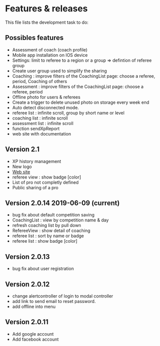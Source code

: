 # Features & releases

This file lists the development task to do:

## Possibles features

- Assessment of coach (coach profile)
- Mobile app installation on IOS device
- Settings: limit to referee to a region or a group => defintion of referee group
- Create user group used to simplify the sharing
- Coaching : improve filters of the CoachingList page: choose a referee, period, Coaching of others
- Assessment : improve filters of the CoachingList page: choose a referee, period
- Offline photo for users & referees
- Create a trigger to delete unused photo on storage every week end
- Auto detect disconnected mode.
- referee list : infinite scroll, group by short name or level
- coaching list : infinite scroll
- assessment list : infinite scroll
- function sendXpReport
- web site with documentation

## Version 2.1

- XP history management
- New logo
- [Web site](http://coachreferee.com)
- referee view : show badge  [color]
- List of pro not completly defined
- Public sharing of a pro

## Version 2.0.14 2019-06-09 (current)

- bug fix about default competition saving
- CoachingList : view by competition name & day
- refresh coaching list by pull down
- RefereeView : show detail of coaching
- referee list : sort by name or badge
- referee list : show badge [color]

## Version 2.0.13

- bug fix about user registration

## Version 2.0.12

- change alertcontroller of login to modal controller
- add link to send email to reset password.
- add offline into menu

## Version 2.0.11

- Add google account
- Add facebook account
